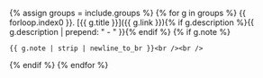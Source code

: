 {% assign groups = include.groups %}
{% for g in groups %}
{{ forloop.index0 }}. [{{ g.title }}]({{ g.link }}){% if g.description %}{{ g.description | prepend: " - " }}{% endif %}
{% if g.note %}<br />

    {{ g.note | strip | newline_to_br }}<br /><br />

{% endif %}
{% endfor %}